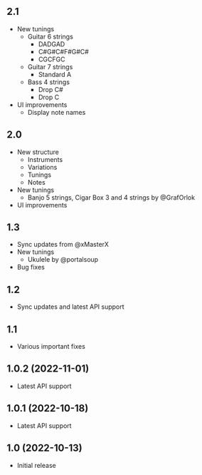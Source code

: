 ## 2.1
  - New tunings
    - Guitar 6 strings
      - DADGAD
      - C#G#C#F#G#C#
      - CGCFGC
    - Guitar 7 strings
      - Standard A
    - Bass 4 strings
      - Drop C#
      - Drop C
  - UI improvements
    - Display note names

## 2.0
  - New structure
    - Instruments
    - Variations
    - Tunings
    - Notes
  - New tunings
    - Banjo 5 strings, Cigar Box 3 and 4 strings by @GrafOrlok
  - UI improvements

## 1.3
  - Sync updates from @xMasterX
  - New tunings
    - Ukulele by @portalsoup
  - Bug fixes

## 1.2
  - Sync updates and latest API support

## 1.1
  - Various important fixes

## 1.0.2 (2022-11-01)
  - Latest API support

## 1.0.1 (2022-10-18)
  - Latest API support

## 1.0 (2022-10-13)
  - Initial release
